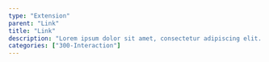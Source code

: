 ```yaml
---
type: "Extension"
parent: "Link"
title: "Link"
description: "Lorem ipsum dolor sit amet, consectetur adipiscing elit. Nunc tempus laoreet leo sit amet iaculis."
categories: ["300-Interaction"]
---
```

